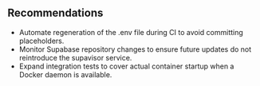 ## Recommendations
- Automate regeneration of the .env file during CI to avoid committing placeholders.
- Monitor Supabase repository changes to ensure future updates do not reintroduce the supavisor service.
- Expand integration tests to cover actual container startup when a Docker daemon is available.
